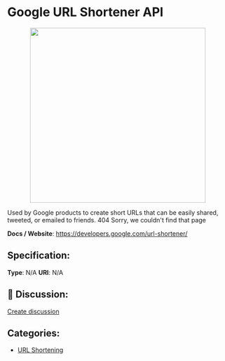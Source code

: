 # Google URL Shortener API
<p align="center">
    <img width="400" src="https://raw.githubusercontent.com/apis-list/apis-list/apis/google-url-shortener-api/logo_256x256.png" />
</p>

Used by Google products to create short URLs that can be easily shared, tweeted, or emailed to friends.  404 Sorry, we couldn't find that page

**Docs / Website**: https://developers.google.com/url-shortener/

## Specification:
**Type**:  N/A 
**URI**:  N/A 

## 💬 Discussion:
[Create discussion](link)

## Categories:
- [URL Shortening](https://github.com/apis-list/apis-list#url-shortening)





